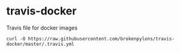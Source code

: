 # travis-docker
Travis file for docker images

```
curl -O https://raw.githubusercontent.com/brokenpylons/travis-docker/master/.travis.yml
```
